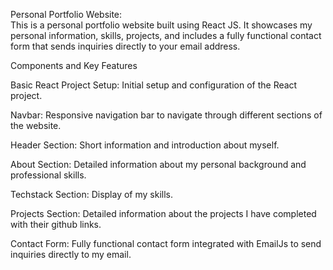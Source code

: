 Personal Portfolio Website:                                                                                                                                                       
This is a personal portfolio website built using React JS. It showcases my personal information, skills, projects, and includes a fully functional contact form that sends inquiries directly to your email address.

Components and Key Features

Basic React Project Setup:
Initial setup and configuration of the React project.

Navbar:
Responsive navigation bar to navigate through different sections of the website.

Header Section:
Short information and introduction about myself.

About Section:
Detailed information about my personal background and professional skills.

Techstack Section:
Display of my skills.

Projects Section:
Detailed information about the projects I have completed with their github links.

Contact Form:
Fully functional contact form integrated with EmailJs to send inquiries directly to my email.

